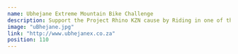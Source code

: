 ```yaml
---
name: Ubhejane Extreme Mountain Bike Challenge
description: Support the Project Rhino KZN cause by Riding in one of the Toughest Mountain Bike Rides in the World. From Hillcrest in KwaZulu Natal to Hilltop Camp in Hluhluwe Game Reserve which is 340 km on off road tracks. The Race is full of celebrities and your picture will be etched in your memory at the Bronze Rhino in Imfolizi Game Reserve.
image: "uBhejane.jpg"
link: "http://www.ubhejanex.co.za"
position: 110
---
```

